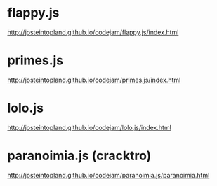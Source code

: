 # flappy.js
http://josteintopland.github.io/codejam/flappy.js/index.html

# primes.js
http://josteintopland.github.io/codejam/primes.js/index.html

# lolo.js
http://josteintopland.github.io/codejam/lolo.js/index.html

# paranoimia.js (cracktro)
http://josteintopland.github.io/codejam/paranoimia.js/paranoimia.html
